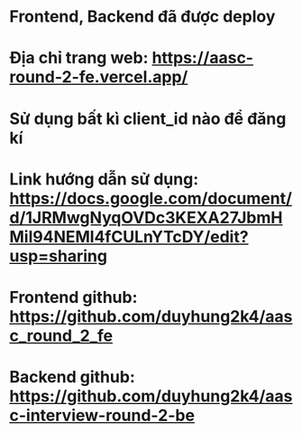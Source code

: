 # Frontend, Backend đã được deploy
# Địa chỉ trang web: https://aasc-round-2-fe.vercel.app/
# Sử dụng bất kì client_id nào để đăng kí
# Link hướng dẫn sử dụng: https://docs.google.com/document/d/1JRMwgNyqOVDc3KEXA27JbmHMil94NEMl4fCULnYTcDY/edit?usp=sharing

# Frontend github: https://github.com/duyhung2k4/aasc_round_2_fe
# Backend github: https://github.com/duyhung2k4/aasc-interview-round-2-be